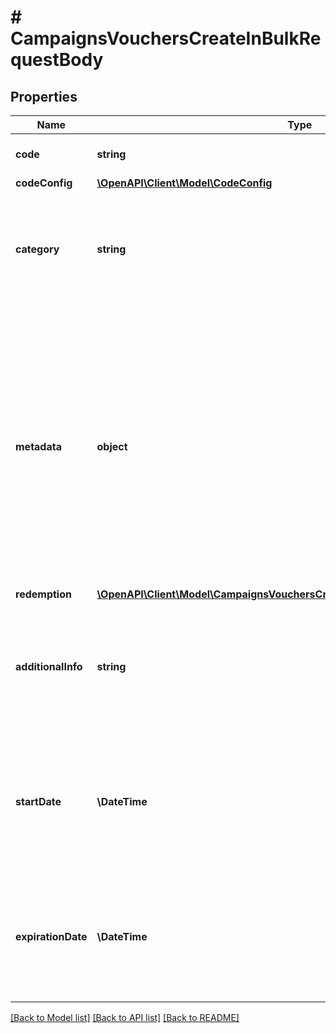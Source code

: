 # # CampaignsVouchersCreateInBulkRequestBody

## Properties

Name | Type | Description | Notes
------------ | ------------- | ------------- | -------------
**code** | **string** | Unique voucher code. | [optional]
**codeConfig** | [**\OpenAPI\Client\Model\CodeConfig**](CodeConfig.md) |  | [optional]
**category** | **string** | The category assigned to the campaign. Either pass this parameter OR the &#x60;category_id&#x60;. | [optional]
**metadata** | **object** | The metadata object stores all custom attributes assigned to the voucher. A set of key/value pairs that you can attach to a voucher object. It can be useful for storing additional information about the voucher in a structured format. | [optional]
**redemption** | [**\OpenAPI\Client\Model\CampaignsVouchersCreateInBulkRequestBodyRedemption**](CampaignsVouchersCreateInBulkRequestBodyRedemption.md) |  | [optional]
**additionalInfo** | **string** | An optional field to keep any extra textual information about the code such as a code description and details. | [optional]
**startDate** | **\DateTime** | Activation timestamp defines when the voucher starts to be active in ISO 8601 format. Voucher is *inactive before* this date. | [optional]
**expirationDate** | **\DateTime** | Expiration timestamp defines when the voucher expires in ISO 8601 format.  Voucher is *inactive after* this date. | [optional]

[[Back to Model list]](../../README.md#models) [[Back to API list]](../../README.md#endpoints) [[Back to README]](../../README.md)
